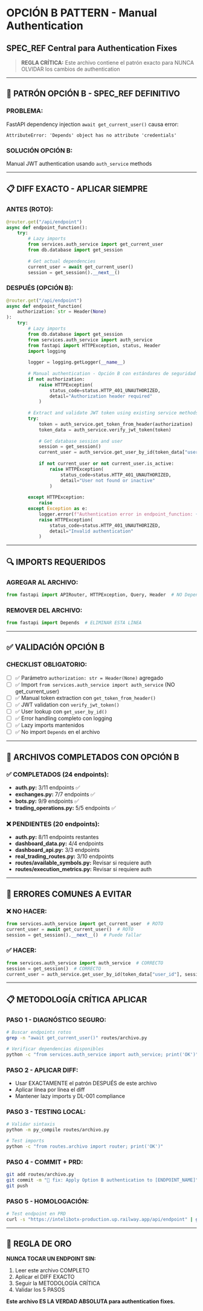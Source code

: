 # OPCIÓN B PATTERN - Manual Authentication
## SPEC_REF Central para Authentication Fixes

> **REGLA CRÍTICA:** Este archivo contiene el patrón exacto para NUNCA OLVIDAR los cambios de authentication

---

## 🎯 PATRÓN OPCIÓN B - SPEC_REF DEFINITIVO

### **PROBLEMA:**
FastAPI dependency injection `await get_current_user()` causa error:
```
AttributeError: 'Depends' object has no attribute 'credentials'
```

### **SOLUCIÓN OPCIÓN B:**
Manual JWT authentication usando `auth_service` methods

---

## 📋 DIFF EXACTO - APLICAR SIEMPRE

### **ANTES (ROTO):**
```python
@router.get("/api/endpoint")
async def endpoint_function():
    try:
        # Lazy imports
        from services.auth_service import get_current_user
        from db.database import get_session
        
        # Get actual dependencies
        current_user = await get_current_user()
        session = get_session().__next__()
```

### **DESPUÉS (OPCIÓN B):**
```python
@router.get("/api/endpoint")
async def endpoint_function(
    authorization: str = Header(None)
):
    try:
        # Lazy imports
        from db.database import get_session
        from services.auth_service import auth_service
        from fastapi import HTTPException, status, Header
        import logging
        
        logger = logging.getLogger(__name__)
        
        # Manual authentication - Opción B con estándares de seguridad
        if not authorization:
            raise HTTPException(
                status_code=status.HTTP_401_UNAUTHORIZED,
                detail="Authorization header required"
            )
        
        # Extract and validate JWT token using existing service methods
        try:
            token = auth_service.get_token_from_header(authorization)
            token_data = auth_service.verify_jwt_token(token)
            
            # Get database session and user
            session = get_session()
            current_user = auth_service.get_user_by_id(token_data["user_id"], session)
            
            if not current_user or not current_user.is_active:
                raise HTTPException(
                    status_code=status.HTTP_401_UNAUTHORIZED,
                    detail="User not found or inactive"
                )
                
        except HTTPException:
            raise
        except Exception as e:
            logger.error(f"Authentication error in endpoint_function: {e}")
            raise HTTPException(
                status_code=status.HTTP_401_UNAUTHORIZED,
                detail="Invalid authentication"
            )
```

---

## 🔍 IMPORTS REQUERIDOS

### **AGREGAR AL ARCHIVO:**
```python
from fastapi import APIRouter, HTTPException, Query, Header  # NO Depends
```

### **REMOVER DEL ARCHIVO:**
```python
from fastapi import Depends  # ELIMINAR ESTA LÍNEA
```

---

## ✅ VALIDACIÓN OPCIÓN B

### **CHECKLIST OBLIGATORIO:**
- [ ] ✅ Parámetro `authorization: str = Header(None)` agregado
- [ ] ✅ Import `from services.auth_service import auth_service` (NO get_current_user)
- [ ] ✅ Manual token extraction con `get_token_from_header()`
- [ ] ✅ JWT validation con `verify_jwt_token()`
- [ ] ✅ User lookup con `get_user_by_id()`
- [ ] ✅ Error handling completo con logging
- [ ] ✅ Lazy imports mantenidos
- [ ] ✅ No import `Depends` en el archivo

---

## 🎯 ARCHIVOS COMPLETADOS CON OPCIÓN B

### **✅ COMPLETADOS (24 endpoints):**
- **auth.py:** 3/11 endpoints ✅
- **exchanges.py:** 7/7 endpoints ✅ 
- **bots.py:** 9/9 endpoints ✅
- **trading_operations.py:** 5/5 endpoints ✅

### **❌ PENDIENTES (20 endpoints):**
- **auth.py:** 8/11 endpoints restantes
- **dashboard_data.py:** 4/4 endpoints  
- **dashboard_api.py:** 3/3 endpoints
- **real_trading_routes.py:** 3/10 endpoints
- **routes/available_symbols.py:** Revisar si requiere auth
- **routes/execution_metrics.py:** Revisar si requiere auth

---

## 🚨 ERRORES COMUNES A EVITAR

### **❌ NO HACER:**
```python
from services.auth_service import get_current_user  # ROTO
current_user = await get_current_user()  # ROTO
session = get_session().__next__()  # Puede fallar
```

### **✅ HACER:**
```python
from services.auth_service import auth_service  # CORRECTO
session = get_session()  # CORRECTO
current_user = auth_service.get_user_by_id(token_data["user_id"], session)  # CORRECTO
```

---

## 📋 METODOLOGÍA CRÍTICA APLICAR

### **PASO 1 - DIAGNÓSTICO SEGURO:**
```bash
# Buscar endpoints rotos
grep -n "await get_current_user()" routes/archivo.py

# Verificar dependencias disponibles  
python -c "from services.auth_service import auth_service; print('OK')"
```

### **PASO 2 - APLICAR DIFF:**
- Usar EXACTAMENTE el patrón DESPUÉS de este archivo
- Aplicar línea por línea el diff
- Mantener lazy imports y DL-001 compliance

### **PASO 3 - TESTING LOCAL:**
```bash
# Validar sintaxis
python -m py_compile routes/archivo.py

# Test imports
python -c "from routes.archivo import router; print('OK')"
```

### **PASO 4 - COMMIT + PRD:**
```bash
git add routes/archivo.py
git commit -m "🔧 fix: Apply Option B authentication to [ENDPOINT_NAME]"
git push
```

### **PASO 5 - HOMOLOGACIÓN:**
```bash
# Test endpoint en PRD
curl -s "https://intelibotx-production.up.railway.app/api/endpoint" | grep "Authorization header required"
```

---

## 🎯 REGLA DE ORO

**NUNCA TOCAR UN ENDPOINT SIN:**
1. Leer este archivo COMPLETO
2. Aplicar el DIFF EXACTO 
3. Seguir la METODOLOGÍA CRÍTICA
4. Validar los 5 PASOS

**Este archivo ES LA VERDAD ABSOLUTA para authentication fixes.**